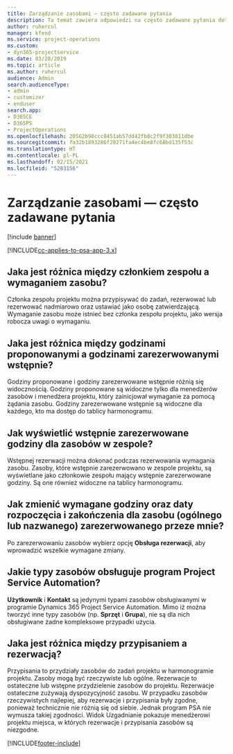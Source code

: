 ```yaml
---
title: Zarządzanie zasobami — często zadawane pytania
description: Ta temat zawiera odpowiedzi na często zadawane pytania dotyczące zarządzania zasobami.
author: ruhercul
manager: kfend
ms.service: project-operations
ms.custom:
- dyn365-projectservice
ms.date: 03/28/2019
ms.topic: article
ms.author: ruhercul
audience: Admin
search.audienceType:
- admin
- customizer
- enduser
search.app:
- D365CE
- D365PS
- ProjectOperations
ms.openlocfilehash: 20562b98ccc8451ab57dd42fb8c2f9f303811dbe
ms.sourcegitcommit: fa32b1893286f20271fa4ec4be8fc68bd135f53c
ms.translationtype: HT
ms.contentlocale: pl-PL
ms.lasthandoff: 02/15/2021
ms.locfileid: "5283156"
---
```

# <a name="resource-management-faq"></a>Zarządzanie zasobami — często zadawane pytania

[!include [banner](../includes/psa-now-project-operations.md)]

[!INCLUDE[cc-applies-to-psa-app-3.x](../includes/cc-applies-to-psa-app-3x.md)]

## <a name="what-is-the-difference-between-a-team-member-and-a-resource-requirement"></a>Jaka jest różnica między członkiem zespołu a wymaganiem zasobu?

Członka zespołu projektu można przypisywać do zadań, rezerwować lub rezerwować nadmiarowo oraz ustawiać jako osobę zatwierdzającą. Wymaganie zasobu może istnieć bez członka zespołu projektu, jako wersja robocza uwagi o wymaganiu. 

## <a name="what-is-the-difference-between-proposed-and-soft-booked-hours"></a>Jaka jest różnica między godzinami proponowanymi a godzinami zarezerwowanymi wstępnie?

Godziny proponowane i godziny zarezerwowane wstępnie różnią się widocznością. Godziny proponowane są widoczne tylko dla menedżerów zasobów i menedżera projektu, który zainicjował wymaganie za pomocą żądania zasobu. Godziny zarezerwowane wstępnie są widoczne dla każdego, kto ma dostęp do tablicy harmonogramu.

## <a name="how-can-i-see-the-soft-booked-hours-for-resources-on-a-team"></a>Jak wyświetlić wstępnie zarezerwowane godziny dla zasobów w zespole?

Wstępnej rezerwacji można dokonać podczas rezerwowania wymagania zasobu. Zasoby, które wstępnie zarezerwowano w zespole projektu, są wyświetlane jako członkowie zespołu mający wstępnie zarezerwowane godziny. Są one również widoczne na tablicy harmonogramu.

## <a name="how-do-i-change-the-required-hours-and-the-start-and-end-dates-for-a-resource-generic-or-named-that-i-booked"></a>Jak zmienić wymagane godziny oraz daty rozpoczęcia i zakończenia dla zasobu (ogólnego lub nazwanego) zarezerwowanego przeze mnie?

Po zarezerwowaniu zasobów wybierz opcję **Obsługa rezerwacji**, aby wprowadzić wszelkie wymagane zmiany.

## <a name="what-resources-types-does-project-service-automation-support"></a>Jakie typy zasobów obsługuje program Project Service Automation?

**Użytkownik** i **Kontakt** są jedynymi typami zasobów obsługiwanymi w programie Dynamics 365 Project Service Automation. Mimo iż można tworzyć inne typy zasobów (np. **Sprzęt** i **Grupa**), nie są dla nich obsługiwane żadne kompleksowe przypadki użycia.

## <a name="what-is-the-difference-between-an-assignment-and-a-booking"></a>Jaka jest różnica między przypisaniem a rezerwacją?

Przypisania to przydziały zasobów do zadań projektu w harmonogramie projektu. Zasoby mogą być rzeczywiste lub ogólne. Rezerwacje to ostateczne lub wstępne przydzielenie zasobów do projektu. Rezerwacje ostateczne zużywają dyspozycyjność zasobu. W przypadku zasobów rzeczywistych najlepiej, aby rezerwacje i przypisania były zgodne, ponieważ technicznie nie różnią się od siebie. Jednak program PSA nie wymusza takiej zgodności. Widok Uzgadnianie pokazuje menedżerowi projektu miejsca, w których rezerwacje i przypisania zasobów są niezgodne.


[!INCLUDE[footer-include](../includes/footer-banner.md)]